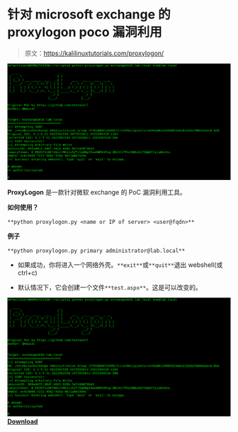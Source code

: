 # 针对 microsoft exchange 的 proxylogon poco 漏洞利用

> 原文：<https://kalilinuxtutorials.com/proxylogon/>

[![ProxyLogon : PoC Exploit for Microsoft Exchange](img/aa10454cea29a12959d869421756509d.png "ProxyLogon : PoC Exploit for Microsoft Exchange")](https://1.bp.blogspot.com/-vbtWTVCQUVg/YF5XeDozI7I/AAAAAAAAIpU/5A-OeDEMQVs7cfK-Eg8gsLGRsoOgEEvXACLcBGAsYHQ/s728/ProxyLogon%25281%2529.png)

**ProxyLogon** 是一款针对微软 exchange 的 PoC 漏洞利用工具。

**如何使用？**

`**python proxylogon.py <name or IP of server> <user@fqdn>**`

**例子**

`**python proxylogon.py primary administrator@lab.local**`

*   如果成功，你将进入一个网络外壳。`**exit**`或`**quit**`退出 webshell(或 ctrl+c)

*   默认情况下，它会创建一个文件`**test.aspx**`。这是可以改变的。

[![](img/4699feee6bcf15fcc229a196d121b23a.png)](https://github.com/hausec/ProxyLogon/blob/main/Images/screenshot.PNG)[**Download**](https://github.com/hausec/ProxyLogon)